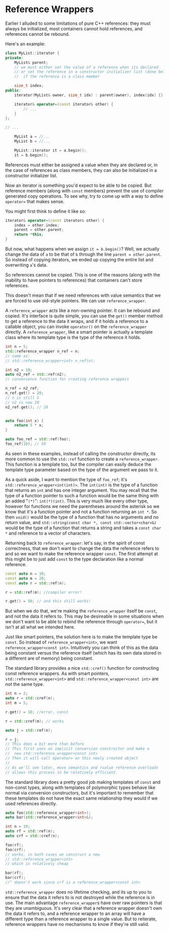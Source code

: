 # Reference Wrappers

Earlier I alluded to some limitations of pure C++ references: they must always be initialized, most containers cannot hold 
references, and references cannot be rebound.

Here's an example:
```C++
class MyList::iterator {
private:
    MyList& parent;
    // we must either set the value of a reference when its declared
    // or set the reference in a constructor initializer list (done below)
    //  if the reference is a class member

    size_t index;
public:
    iterator(MyList& owner, size_t idx) : parent(owner), index(idx) {}

    iterator& operator=(const iterator& other) {
        // ...
    }
};

// ...

    MyList a = //...
    MyList b = //...

    MyList::iterator it = a.begin();
    it = b.begin();

```

References must either be assigned a value when they are declared or, in the case of references as class members, they
can also be initialized in a constructor initializer list.

Now an iterator is something you'd expect to be able to be copied. But reference members (along with `const` members) prevent the use of compiler generated copy operations. To see why, try to come up with a way to define `operator=` that makes sense.

You might first think to define it like so:

```C++
iterator& operator=(const iterator& other) {
    index = other.index;
    parent = other.parent;
    return *this;
}
```

But now, what happens when we assign `it = b.begin()`? Well, we actually change the data of `a` to be that of `b`
through the line `parent = other.parent`.
So instead of copying iterators, we ended up copying the entire list and overwriting `a`'s data.

So references cannot be copied. This is one of the reasons (along with the inability to have pointers to references) that 
containers can't store references.

This doesn't mean that if we need references with value semantics that we are forced to use old-style pointers. We can use `reference_wrapper`.

A `reference_wrapper` acts like a non-owning pointer. It can be rebound and copied. It's interface is quite simple, 
you can use the `get()` member method to get a reference to the data it wraps, 
and if it holds a reference to a callable object, you can invoke `operator()` on the `reference_wrapper` directly.
A `reference_wrapper`, like a smart pointer is actually a template class where its template type is the type of the
reference it holds.

```C++
int n = 5;
std::reference_wrapper n_ref = n;
// same as: 
// std::reference_wrapper<int> n_ref(n);

int n2 = 10;
auto n2_ref = std::ref(n2); 
// convenience function for creating reference wrappers

n_ref = n2_ref;
n_ref.get() = 20;
// n is still 5
// n2 is now 20
n2_ref.get(); // 20


auto foo(int x) {
    return 5 * x;
}

auto foo_ref = std::ref(foo);
foo_ref(10); // 50
```

As seen in these examples, instead of calling the constructor directly, its more common to use the `std::ref` function
to create a `reference_wrapper`. This function is a template too, but the compiler can easily deduce the 
template type parameter based on the type of the argument we pass to it.

As a quick aside, I want to mention the type of `foo_ref`; it's `std::reference_wrapper<int(int)>`.
The `int(int)` is the type of a function that returns an `int` and has one integer argument. You may recall
that the type of a function pointer to such a function would be the same thing with an added "`(*)`": `int(*)(int)`.
This is very much like every other type, however for functions we need the parentheses around the asterisk so we know
that it's a function pointer and not a function returning an `int *`. So then `void()` would be the type of a function
that has no arguments and no return value, and `std::string(const char *, const std::vector<char>&)` would be the type
of a function that returns a string and takes a `const char *` and reference to a vector of characters.

Returning back to `reference_wrapper`: let's say, in the spirit of const correctness, that we don't want to change
the data the reference refers to and so we want to make the reference wrapper `const`. The first attempt at this might
be to just add `const` to the type declaration like a normal reference.

```C++
const auto n = 10;
const auto m = 20;
const auto r = std::ref(n);

r = std::ref(m); //compiler error!

r.get() = 50; // and this still works!
```

But when we do that, we're making the `reference_wrapper` itself be `const`, and not the data it refers to.
This may be desireable in some situations when we don't want to be able to rebind the reference through
`operator=`, but it isn't at all what we intended here.

Just like smart pointers, the solution here is to make the template type be `const`. So instead of
`reference_wrapper<int>`, we want `reference_wrapper<const int>`. Intuitively you can think of this
as the data being constant versus the reference itself (which has its own data stored in a different
are of memory) being constant.

The standard library provides a nice `std::cref()` function for constructing const reference wrappers.
As with smart pointers, `std::reference_wrapper<int>` and `std::reference_wrapper<const int>` are *not*
the same type.

```C++
int n = 2;
auto r = std::cref(n);
int m = 5;

r.get() = 10; //error, const 

r = std::cref(m); // works

auto j = std::ref(n);

r = j;
// This does a bit more than before
// This first uses an implicit conversion constructor and make a
//  new std::reference_wrapper<const int>
// Then it will call operator= on this newly created object
//
// As we'll see later, move semantics and rvalue reference overloads
// allows this process to be relatively efficient.
```

The standard library does a pretty good job making templates of `const` and non-const types, along with 
templates of polymorphic types behave like normal via conversion constructors, but it's important to remember
that these templates do not have the exact same relationship they would if we used references directly.

```C++
auto foo(std::reference_wrapper<int>);
auto bar(std::reference_wrapper<int>&);

int n = 10;
auto rf = std::ref(n);
auto crf = std::cref(n);

foo(rf);
foo(crf);
// works, in both cases we construct a new 
// std::reference_wrapper<int>
// which is relatively cheap

bar(rf);
bar(crf); 
//^ doesn't work since crf is a reference_wrapper<const int>
```

`std::reference_wrapper` does no lifetime checking, and its up to you to ensure that the data it refers to
is not destroyed while the reference is in use. The main advantage `reference_wrapper`s have over raw pointers
is that they are unambiguous. It's very clear that a reference wrapper doesn't own the data it refers to,
and a reference wrapper to an array will have a different type than a reference wrapper to a single
value. But to reiterate, reference wrappers have no mechanisms to know if they're still valid.